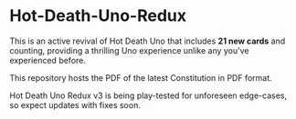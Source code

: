 # Hot-Death-Uno-Redux
This is an active revival of Hot Death Uno that includes **21 new cards** and counting, providing a thrilling Uno experience unlike any you've experienced before.

This repository hosts the PDF of the latest Constitution in PDF format.

Hot Death Uno Redux v3 is being play-tested for unforeseen edge-cases, so expect updates with fixes soon.
